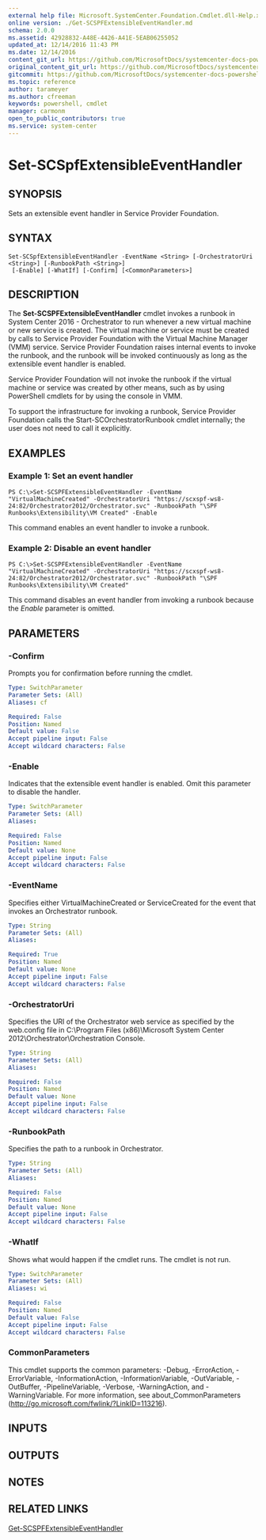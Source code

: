 ```yaml
---
external help file: Microsoft.SystemCenter.Foundation.Cmdlet.dll-Help.xml
online version: ./Get-SCSPFExtensibleEventHandler.md
schema: 2.0.0
ms.assetid: 42928832-A48E-4426-A41E-5EAB06255052
updated_at: 12/14/2016 11:43 PM
ms.date: 12/14/2016
content_git_url: https://github.com/MicrosoftDocs/systemcenter-docs-powershell/blob/master/systemcenter-cmdlets/SystemCenter2016/ServiceProviderFoundation/v1.0/Set-SCSPFExtensibleEventHandler.md
original_content_git_url: https://github.com/MicrosoftDocs/systemcenter-docs-powershell/blob/master/systemcenter-cmdlets/SystemCenter2016/ServiceProviderFoundation/v1.0/Set-SCSPFExtensibleEventHandler.md
gitcommit: https://github.com/MicrosoftDocs/systemcenter-docs-powershell/blob/96cd9bd2780eb6b78c540fa00d3b8a4313e3ed40/systemcenter-cmdlets/SystemCenter2016/ServiceProviderFoundation/v1.0/Set-SCSPFExtensibleEventHandler.md
ms.topic: reference
author: tarameyer
ms.author: cfreeman
keywords: powershell, cmdlet
manager: carmonm
open_to_public_contributors: true
ms.service: system-center
---
```


# Set-SCSpfExtensibleEventHandler

## SYNOPSIS
Sets an extensible event handler in Service Provider Foundation.

## SYNTAX

```
Set-SCSpfExtensibleEventHandler -EventName <String> [-OrchestratorUri <String>] [-RunbookPath <String>]
 [-Enable] [-WhatIf] [-Confirm] [<CommonParameters>]
```

## DESCRIPTION
The **Set-SCSPFExtensibleEventHandler** cmdlet invokes a runbook in System Center 2016 - Orchestrator to run whenever a new virtual machine or new service is created.
The virtual machine or service must be created by calls to Service Provider Foundation with the Virtual Machine Manager (VMM) service.
Service Provider Foundation raises internal events to invoke the runbook, and the runbook will be invoked continuously as long as the extensible event handler is enabled.

Service Provider Foundation will not invoke the runbook if the virtual machine or service was created by other means, such as by using PowerShell cmdlets for by using the console in VMM.

To support the infrastructure for invoking a runbook, Service Provider Foundation calls the Start-SCOrchestratorRunbook cmdlet internally; the user does not need to call it explicitly.

## EXAMPLES

### Example 1: Set an event handler
```
PS C:\>Set-SCSPFExtensibleEventHandler -EventName "VirtualMachineCreated" -OrchestratorUri "https://scxspf-ws8-24:82/Orchestrator2012/Orchestrator.svc" -RunbookPath "\SPF Runbooks\Extensibility\VM Created" -Enable
```

This command enables an event handler to invoke a runbook.

### Example 2: Disable an event handler
```
PS C:\>Set-SCSPFExtensibleEventHandler -EventName "VirtualMachineCreated" -OrchestratorUri "https://scxspf-ws8-24:82/Orchestrator2012/Orchestrator.svc" -RunbookPath "\SPF Runbooks\Extensibility\VM Created"
```

This command disables an event handler from invoking a runbook because the *Enable* parameter is omitted.

## PARAMETERS

### -Confirm
Prompts you for confirmation before running the cmdlet.

```yaml
Type: SwitchParameter
Parameter Sets: (All)
Aliases: cf

Required: False
Position: Named
Default value: False
Accept pipeline input: False
Accept wildcard characters: False
```

### -Enable
Indicates that the extensible event handler is enabled.
Omit this parameter to disable the handler.

```yaml
Type: SwitchParameter
Parameter Sets: (All)
Aliases: 

Required: False
Position: Named
Default value: None
Accept pipeline input: False
Accept wildcard characters: False
```

### -EventName
Specifies either VirtualMachineCreated or ServiceCreated for the event that invokes an Orchestrator runbook.

```yaml
Type: String
Parameter Sets: (All)
Aliases: 

Required: True
Position: Named
Default value: None
Accept pipeline input: False
Accept wildcard characters: False
```

### -OrchestratorUri
Specifies the URI of the Orchestrator web service as specified by the web.config file in C:\Program Files (x86)\Microsoft System Center 2012\Orchestrator\Orchestration Console.

```yaml
Type: String
Parameter Sets: (All)
Aliases: 

Required: False
Position: Named
Default value: None
Accept pipeline input: False
Accept wildcard characters: False
```

### -RunbookPath
Specifies the path to a runbook in Orchestrator.

```yaml
Type: String
Parameter Sets: (All)
Aliases: 

Required: False
Position: Named
Default value: None
Accept pipeline input: False
Accept wildcard characters: False
```

### -WhatIf
Shows what would happen if the cmdlet runs.
The cmdlet is not run.

```yaml
Type: SwitchParameter
Parameter Sets: (All)
Aliases: wi

Required: False
Position: Named
Default value: False
Accept pipeline input: False
Accept wildcard characters: False
```

### CommonParameters
This cmdlet supports the common parameters: -Debug, -ErrorAction, -ErrorVariable, -InformationAction, -InformationVariable, -OutVariable, -OutBuffer, -PipelineVariable, -Verbose, -WarningAction, and -WarningVariable. For more information, see about_CommonParameters (http://go.microsoft.com/fwlink/?LinkID=113216).

## INPUTS

## OUTPUTS

## NOTES

## RELATED LINKS

[Get-SCSPFExtensibleEventHandler](xref:SystemCenter2016/ServiceProviderFoundation/v1.0/Get-SCSPFExtensibleEventHandler.md)

